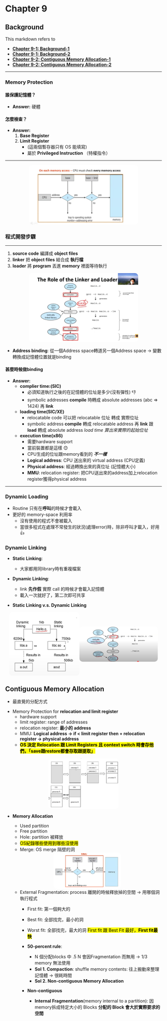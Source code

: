 # Chapter 9

## Background
This markdown refers to 
- [**Chapter 9-1: Background-1**](https://www.youtube.com/watch?v=r6LkcFY093M&list=PLwD0kbgjHKhHaUh1mnJIuwm6otLQW3_UP&index=57)
- [**Chapter 9-1:  Background-2**](https://www.youtube.com/watch?v=e4mKfEFLHGc&list=PLwD0kbgjHKhHaUh1mnJIuwm6otLQW3_UP&index=58)
- [**Chapter 9-2: Contiguous Memory Allocation-1**](https://www.youtube.com/watch?v=e62l0H4DF6k&list=PLwD0kbgjHKhHaUh1mnJIuwm6otLQW3_UP&index=59)
- [**Chapter 9-2: Contiguous Memory Allocation-2**](https://www.youtube.com/watch?v=SkiBd48_80o&list=PLwD0kbgjHKhHaUh1mnJIuwm6otLQW3_UP&index=60)
---

### Memory Protection

#### 誰保護記憶體？
- **Answer:** 硬體

#### 怎麼檢查？
- **Answer:**
  1. **Base Register**  
  2. **Limit Register**  
     - (這兩個暫存器只有 OS 能填寫)
     - 屬於 **Privileged Instruction** （特權指令）

---

<div align="center">
    <img src="images/image.png" alt="Memory Protection Diagram" style="max-width: 70%; border-radius: 10px">
</div>

### 程式開發步驟
---
1. **source code** 編譯成 **object files**
2. **linker** 把 **object files** 結合成 **執行檔** 
3. **loader** 將 **program**  丟進 **memory** 裡面等待執行 
<div align="center">
    <img src="images/image-1.png" alt="Memory Protection Diagram" style="max-width: 70%;border-radius: 10px">
</div>

* **Address binding**: 從一個Address space轉道另一個Address space -> 變數轉換成記憶體位置就是binding

#### 甚麼時候做binding
- **Answer:**
    - **complier time:(SIC)**
      - 必須知道執行之後的在記憶體的位址是多少(沒有彈性) 👎
      - symbolic addresses **compile** 時轉成 absolute addresses (abc => 1424) 再 **link**
    - **loading time(SIC/XE)**
      - relocatable code 可以把 relocatable 位址 轉成 實際位址
      - symbolic address **compile** 轉成 relocatable address 再 **link** 跟 **load** 轉成 absolute address *load time 算出來實際的起始位址*
    - **execution time(x86)**
      - 需要hardware support
      - 當前裝置都是這樣 😊
      - CPU生成的位址跟memory看到的 ***不一樣***
      - **Logical address**: CPU 送出來的 virtual address (CPU定義)
      - **Physical address**: 經過轉換出來的真位址 (記憶體大小)
      - **MMU**: relocation register: 把CPU送出來的address加上relocation register獲得physical address

---

### Dynamic Loading
- Routine 只有在**呼叫**的時候才會載入
- 更好的 memory-space 利用率
  - 沒有使用的程式不會被載入
  - 當很多程式在處理不常發生的狀況(處理error)時，除非呼叫才載入，好用👍
### Dynamic Linking
- **Static Linking**: 
  - 大家都用同library時有重複檔案
- **Dynamic Linking**: 
  - link **先作假** 實際 call 的時候才會載入記憶體
  - 載入一次就好了，第二次即可共享

- **Static Linking v.s. Dynamic Linking**
<div align="center" style='display: flex; justify-content: center; align-items: center;'>
    <img src="images/image-2.png" alt="Memory Protection Diagram" style="max-width: 45%;border-radius: 10px">
    <img src="images/image-3.png" alt="Memory Protection Diagram" style="max-width: 50%;border-radius: 10px"/>
</div>

## Contiguous Memory Allocation
* 最直覺的分配方式
- Memory Protection for **relocation and limit register**
  - hardware support
  - limit register: range of addresses
  - relocation register: **最小的 address**
  - MMU: **Logical address -> if < limit register then + relocation register -> physical address**
  - <mark><strong>OS 決定 Relocation 跟 Limit Registers 且 context switch 時會存他們，「save跟restore都會存取跟提取」</strong></mark>
<div align="center" style='display: flex; justify-content: center; align-items: center;'>
    <img src="images/image-4.png" alt="Memory Protection Diagram" style="max-width: 45%;border-radius: 10px">
</div>

- **Memory Allocation**
  - Used partition 
  - Free partition
  - Hole: partition 被釋放
  - <mark>OS紀錄哪些使用到哪些沒使用</mark>
  - Merge: OS merge 隔壁的洞
  <div align="center" style='display: flex; justify-content: center; align-items: center;'>
      <img src="images/image-5.png" alt="Memory Protection Diagram" style="max-width: 45%;border-radius: 10px">
  </div>
  
  - External Fragmentation: process 離開的時候釋放掉的空間 -> 用哪個洞執行程式
    - First fit: 第一個夠大的
    - Best fit: 全部找完，最小的洞 
    - Worst fit: 全部找完，最大的洞
    <mark>First fit 跟 Best Fit 最好，<strong>First fit最快</strong></mark>

    - **50-percent rule**: 
      - N 個分配blocks 中 .5 N 會因Fragmentation 而無用 -> 1/3 memory 無法使用
      - **Sol 1. Compaction**: shuffle memory contents: 往上搬動來整理記憶體 -> 很耗時間
      - **Sol 2. Non-contiguous Memory Allocation**
    - **Non-contiguous**
      - **Internal Fragmentation**(memory internal to a partition): 因memory拆成特定大小的 Blocks **分配的 Block 會大於實際要求的空間**